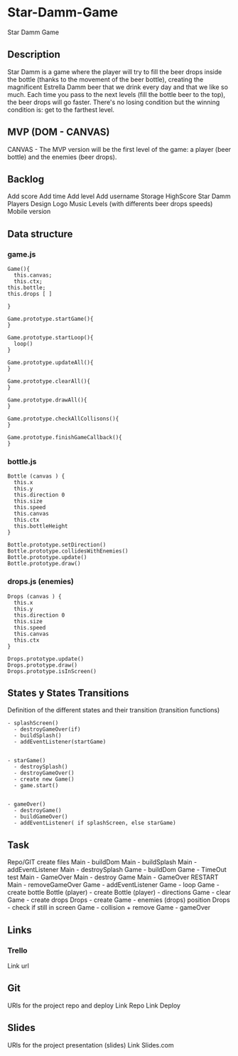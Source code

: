 # Star-Damm-Game
Star Damm Game
## Description
Star Damm is a game where the player will try to fill the beer drops inside the bottle (thanks to the movement of the beer bottle), creating the magnificent Estrella Damm beer that we drink every day and that we like so much. Each time you pass to the next levels (fill the bottle beer to the top), the beer drops will go faster. There's no losing condition but the winning condition is: get to the farthest level.

## MVP (DOM - CANVAS)
CANVAS - The MVP version will be the first level of the game: a player (beer bottle) and the enemies (beer drops).
## Backlog
Add score
Add time
Add level
Add username
Storage HighScore Star Damm Players
Design
Logo
Music
Levels (with differents beer drops speeds)
Mobile version

## Data structure

### game.js

```
Game(){
  this.canvas;
  this.ctx;
this.bottle;
this.drops [ ]

}

Game.prototype.startGame(){
}

Game.prototype.startLoop(){
  loop()
}

Game.prototype.updateAll(){
}

Game.prototype.clearAll(){
}

Game.prototype.drawAll(){
}

Game.prototype.checkAllCollisons(){
}

Game.prototype.finishGameCallback(){
}
```

### bottle.js

```
Bottle (canvas ) {
  this.x
  this.y
  this.direction 0
  this.size
  this.speed
  this.canvas
  this.ctx
  this.bottleHeight
}

Bottle.prototype.setDirection()
Bottle.prototype.collidesWithEnemies() 
Bottle.prototype.update()
Bottle.prototype.draw()
```

### drops.js  (enemies)

```
Drops (canvas ) {
  this.x
  this.y
  this.direction 0
  this.size
  this.speed
  this.canvas
  this.ctx
}

Drops.prototype.update()
Drops.prototype.draw()
Drops.prototype.isInScreen()
```

## States y States Transitions
Definition of the different states and their transition (transition functions)

```
- splashScreen()
  - destroyGameOver(if)
  - buildSplash()
  - addEventListener(startGame)
  
  
- starGame()
  - destroySplash()
  - destroyGameOver()
  - create new Game()
  - game.start()
  
  
- gameOver()
  - destroyGame()
  - buildGameOver()
  - addEventListener( if splashScreen, else starGame)
```

## Task

Repo/GIT
create files
Main - buildDom
Main - buildSplash
Main - addEventListener
Main - destroySplash
Game - buildDom
Game - TimeOut test
Main - GameOver
Main - destroy Game
Main - GameOver RESTART
Main - removeGameOver
Game - addEventListener
Game - loop
Game - create bottle
Bottle (player) - create
Bottle (player) - directions
Game - clear
Game - create drops
Drops - create
Game - enemies (drops) position
Drops - check if still in screen
Game - collision + remove
Game - gameOver


## Links

### Trello

Link url

## Git

URls for the project repo and deploy Link Repo Link Deploy

## Slides

URls for the project presentation (slides) Link Slides.com
